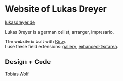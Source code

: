 # Website of Lukas Dreyer
[lukasdreyer.de](//lukasdreyer.de)

Lukas Dreyer is a german cellist, arranger, impresario.

The website is built with [Kirby](//getkirby.com).  
I use these field extensions: [gallery](//github.com/TimOetting/kirby-gallery), [enhanced-textarea](//github.com/medienbaecker/kirby-enhanced-textarea).


## Design + Code
[Tobias Wolf](//tobiaswolf.me)

